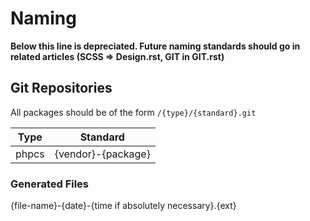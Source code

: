 # Naming

**Below this line is depreciated. Future naming standards should go in related articles (SCSS => Design.rst, GIT in GIT.rst)**

## Git Repositories
All packages should be of the form ```/{type}/{standard}.git```

| Type         | Standard                  |
|:------------:|:-------------------------:|
| phpcs        | {vendor}-{package}        |

### Generated Files

{file-name}-{date}-{time if absolutely necessary}.{ext}
